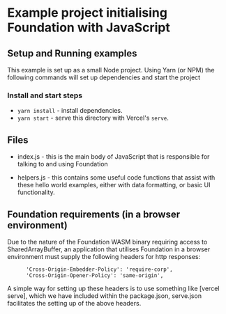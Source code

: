 # Example project initialising Foundation with JavaScript

## Setup and Running examples

This example is set up as a small Node project. Using Yarn (or NPM) the following commands will set up dependencies and start the project

### Install and start steps

- `yarn install` - install dependencies.
- `yarn start` - serve this directory with Vercel's `serve`.

## Files

- index.js - this is the main body of JavaScript that is responsible for talking to and using Foundation

- helpers.js - this contains some useful code functions that assist with these hello world examples, either with data formatting, or basic UI functionality.

## Foundation requirements (in a browser environment)

Due to the nature of the Foundation WASM binary requiring access to SharedArrayBuffer, an application that utilises Foundation in a browser environment must supply the following headers for http responses:

```
      'Cross-Origin-Embedder-Policy': 'require-corp',
      'Cross-Origin-Opener-Policy': 'same-origin',
```

A simple way for setting up these headers is to use something like [vercel serve], which we have included within the package.json, serve.json facilitates the setting up of the above headers.
